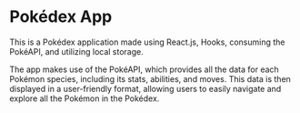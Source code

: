# Pokédex App

This is a Pokédex application made using React.js, Hooks, consuming the PokéAPI, and utilizing local storage.

The app makes use of the PokéAPI, which provides all the data for each Pokémon species, including its stats, abilities, and moves. This data is then displayed in a user-friendly format, allowing users to easily navigate and explore all the Pokémon in the Pokédex.

